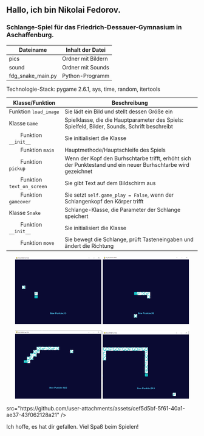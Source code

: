 ## Hallo, ich bin Nikolai Fedorov.
### Schlange-Spiel für das Friedrich-Dessauer-Gymnasium in Aschaffenburg.

Dateiname            | Inhalt der Datei
---------------------|------------------------
pics                 | Ordner mit Bildern
sound                | Ordner mit Sounds
fdg_snake_main.py    | Python-Programm

Technologie-Stack: pygame 2.6.1, sys, time, random, itertools

Klasse/Funktion             | Beschreibung
----------------------------|-------------------------------
Funktion `load_image`       | Sie lädt ein Bild und stellt dessen Größe ein
Klasse `Game`               | Spielklasse, die die Hauptparameter des Spiels: Spielfeld, Bilder, Sounds, Schrift beschreibt
&nbsp; &nbsp; &nbsp; &nbsp; Funktion `__init__`         | Sie initialisiert die Klasse  
&nbsp; &nbsp; &nbsp; &nbsp; Funktion `main`             | Hauptmethode/Hauptschleife des Spiels  
&nbsp; &nbsp; &nbsp; &nbsp; Funktion `pickup`           | Wenn der Kopf den Burhschtarbe trifft, erhöht sich der Punktestand und ein neuer Burhschtarbe wird gezeichnet  
&nbsp; &nbsp; &nbsp; &nbsp; Funktion `text_on_screen`   | Sie gibt Text auf dem Bildschirm aus  
&nbsp; &nbsp; &nbsp; &nbsp; Funktion `gameover`         | Sie setzt `self.game_play = False`, wenn der Schlangenkopf den Körper trifft  
Klasse `Snake`              | Schlange-Klasse, die Parameter der Schlange speichert
&nbsp; &nbsp; &nbsp; &nbsp; Funktion `__init__`         | Sie initialisiert die Klasse  
&nbsp; &nbsp; &nbsp; &nbsp; Funktion `move`             | Sie bewegt die Schlange, prüft Tasteneingaben und ändert die Richtung  

 
<p align="center">
  <img src="https://github.com/KolyaFcat/FDG-snake/blob/master/pics/screen_01.png" width="45%" />
  <img src="https://github.com/KolyaFcat/FDG-snake/blob/master/pics/screen%2002.png" width="45%" />
</p>

<p align="center">
  <img src="https://github.com/KolyaFcat/FDG-snake/blob/master/pics/screen%2004.png" width="45%" />
  <img src="https://github.com/KolyaFcat/FDG-snake/blob/master/pics/screen%2005.png" width="45%" />
</p>
src="https://github.com/user-attachments/assets/cef5d5bf-5f61-40a1-ae37-43f062128a21" />

Ich hoffe, es hat dir gefallen. Viel Spaß beim Spielen!
